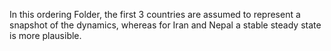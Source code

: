 In this ordering Folder, the first 3 countries are assumed to represent a snapshot of the dynamics, 
whereas for Iran and Nepal a stable steady state is more plausible. 
